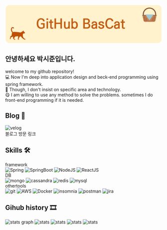 ![My Image](Github_Bascat.jpg)


## 안녕하세요 박시준입니다.
welcome to my github repository!   
💻 Now I'm deep into application design and beck-end programming using spring framework.  
🎨 Though, I don't insist on specific area and technology.   
😋 I am willing to use any method to solve the problems. sometimes I do front-end programming if it is needed.  

## Blog 💾
![velog](https://img.shields.io/badge/-velog-brightgreen?style=for-the-badge&logo=velog&logoColor=white)  
블로그 방문 링크

## Skills 🛠
framework  
![Spring](https://img.shields.io/badge/-Spring-brightgreen?logo=spring&logoColor=white)
![SpringBoot](https://img.shields.io/badge/-Spring%20Boot-brightgreen?logo=spring%20boot&logoColor=white)
![NodeJS](https://img.shields.io/badge/-NodeJS-green?logo=nodedotjs&logoColor=white)
![ReactJS](https://img.shields.io/badge/-ReactJS-00BFFF?logo=react&logoColor=white)  
DB  
![mongo](https://img.shields.io/badge/-mongoDB-3CB371?logo=mongodb&logoColor=white)
![cassandra](https://img.shields.io/badge/-cassandra-blue?logo=apache&logoColor=white)
![redis](https://img.shields.io/badge/-redis-red?logo=redis&logoColor=white)
![mysql](https://img.shields.io/badge/-mysql-4682B4?logo=mysql&logoColor=white)  
othertools  
![git](https://img.shields.io/badge/-git-red?logo=git&logoColor=white)
![AWS](https://img.shields.io/badge/-aws-orange?logo=amazon&logoColor=white)
![Docker](https://img.shields.io/badge/-docker-blue?logo=docker&logoColor=white)
![insomnia](https://img.shields.io/badge/-insomnia-8A2BE2?logo=insomnia&logoColor=white)
![postman](https://img.shields.io/badge/-postman-orange?logo=postman&logoColor=white)
![jira](https://img.shields.io/badge/-jira-blue?logo=jira&logoColor=white)

## Gihub history 🎞

![stats graph](https://github-profile-summary-cards.vercel.app/api/cards/profile-details?username=millwheel&theme=solarized)
![stats](http://github-profile-summary-cards.vercel.app/api/cards/repos-per-language?username=millwheel&theme=solarized)
![stats](http://github-profile-summary-cards.vercel.app/api/cards/most-commit-language?username=millwheel&theme=solarized)
![stats](http://github-profile-summary-cards.vercel.app/api/cards/stats?username=millwheel&theme=solarized)
![stats](http://github-profile-summary-cards.vercel.app/api/cards/productive-time?username=millwheel&theme=solarized&utcOffset=8)

